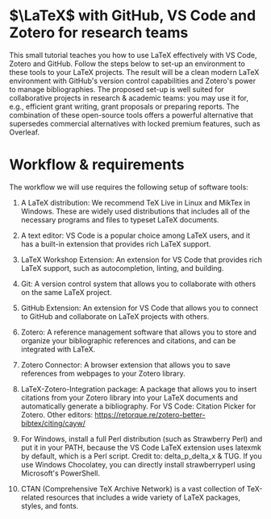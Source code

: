 
# $\LaTeX$ with GitHub, VS Code and Zotero for research teams

This small tutorial teaches you how to use LaTeX effectively with VS Code, Zotero and GitHub. Follow the steps below to set-up an environment to these tools to your LaTeX projects. The result will be a clean modern LaTeX environment with GitHub's version control capabilities and Zotero's power to manage bibliographies. The proposed set-up is well suited for collaborative projects in research & academic teams: you may use it for, e.g., efficient grant writing, grant proposals or preparing reports. The combination of these open-source tools offers a powerful alternative that supersedes commercial alternatives with locked premium features, such as Overleaf.

# Workflow & requirements

The workflow we will use requires the following setup of software tools:

1. A LaTeX distribution: We recommend TeX Live in Linux and MikTex in Windows. These are  widely used distributions that includes all of the necessary programs and files to typeset LaTeX documents.

2. A text editor: VS Code is a popular choice among LaTeX users, and it has a built-in extension that provides rich LaTeX support.

3. LaTeX Workshop Extension: An extension for VS Code that provides rich LaTeX support, such as autocompletion, linting, and building.

4. Git: A version control system that allows you to collaborate with others on the same LaTeX project.

5. GitHub Extension: An extension for VS Code that allows you to connect to GitHub and collaborate on LaTeX projects with others.

6. Zotero: A reference management software that allows you to store and organize your bibliographic references and citations, and can be integrated with LaTeX.

7. Zotero Connector: A browser extension that allows you to save references from webpages to your Zotero library.

8. LaTeX-Zotero-Integration package: A package that allows you to insert citations from your Zotero library into your LaTeX documents and automatically generate a bibliography. For VS Code: Citation Picker for Zotero. Other editors: https://retorque.re/zotero-better-bibtex/citing/cayw/

9. For Windows, install a full Perl distribution (such as Strawberry Perl) and put it in your PATH, because the VS Code LaTeX extension uses latexmk by default, which is a Perl script. Credit to: delta_p_delta_x & TUG. If you use Windows Chocolatey, you can directly install strawberryperl using Microsoft's PowerShell.

10. CTAN (Comprehensive TeX Archive Network) is a vast collection of TeX-related resources that includes a wide variety of LaTeX packages, styles, and fonts.


